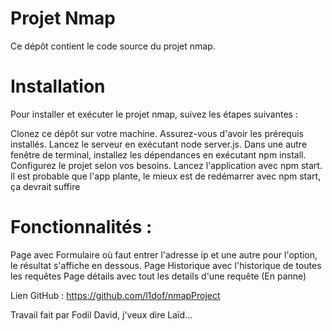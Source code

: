 # Projet Nmap

Ce dépôt contient le code source du projet nmap.

# Installation

Pour installer et exécuter le projet nmap, suivez les étapes suivantes :

Clonez ce dépôt sur votre machine.
Assurez-vous d'avoir les prérequis installés.
Lancez le serveur en exécutant node server.js.
Dans une autre fenêtre de terminal, installez les dépendances en exécutant npm install.
Configurez le projet selon vos besoins.
Lancez l'application avec npm start.
Il est probable que l'app plante, le mieux est de redémarrer avec npm start, ça devrait suffire

# Fonctionnalités :
Page avec Formulaire où faut entrer l'adresse ip et une autre pour l'option, le résultat s'affiche en dessous.
Page Historique avec l'historique de toutes les requêtes
Page détails avec tout les details d'une requête (En panne)

Lien GitHub :
https://github.com/l1dof/nmapProject

Travail fait par Fodil David, j'veux dire Laïd...
